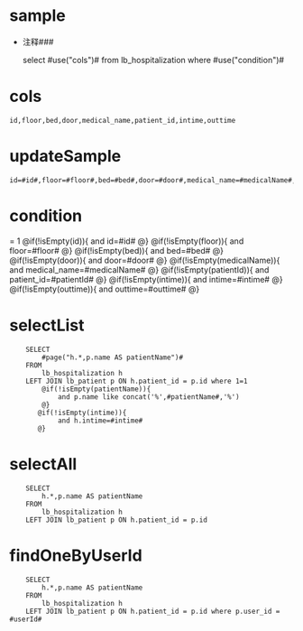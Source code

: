sample
===
* 注释###

    select #use("cols")# from lb_hospitalization  where  #use("condition")#

cols
===
	id,floor,bed,door,medical_name,patient_id,intime,outtime

updateSample
===

	id=#id#,floor=#floor#,bed=#bed#,door=#door#,medical_name=#medicalName#,patient_id=#patientId#,intime=#intime#,outtime=#outtime#

condition
===
= 1
    @if(!isEmpty(id)){
     and id=#id#
    @}
    @if(!isEmpty(floor)){
     and floor=#floor#
    @}
    @if(!isEmpty(bed)){
     and bed=#bed#
    @}
    @if(!isEmpty(door)){
     and door=#door#
    @}
    @if(!isEmpty(medicalName)){
     and medical_name=#medicalName#
    @}
    @if(!isEmpty(patientId)){
     and patient_id=#patientId#
    @}
    @if(!isEmpty(intime)){
     and intime=#intime#
    @}
    @if(!isEmpty(outtime)){
     and outtime=#outtime#
    @}

selectList
===     
        SELECT
        	#page("h.*,p.name AS patientName")#
        FROM
            lb_hospitalization h
        LEFT JOIN lb_patient p ON h.patient_id = p.id where 1=1
            @if(!isEmpty(patientName)){
                and p.name like concat('%',#patientName#,'%')
            @}
           @if(!isEmpty(intime)){
                and h.intime=#intime#
           @}

selectAll
===     
        SELECT
        	h.*,p.name AS patientName
        FROM
            lb_hospitalization h
        LEFT JOIN lb_patient p ON h.patient_id = p.id
        
findOneByUserId
===     
        SELECT
            h.*,p.name AS patientName
        FROM
            lb_hospitalization h
        LEFT JOIN lb_patient p ON h.patient_id = p.id where p.user_id = #userId#